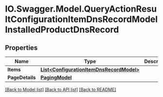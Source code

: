 # IO.Swagger.Model.QueryActionResultConfigurationItemDnsRecordModelInstalledProductDnsRecord
## Properties

Name | Type | Description | Notes
------------ | ------------- | ------------- | -------------
**Items** | [**List&lt;ConfigurationItemDnsRecordModel&gt;**](ConfigurationItemDnsRecordModel.md) |  | [optional] 
**PageDetails** | [**PagingModel**](PagingModel.md) |  | [optional] 

[[Back to Model list]](../README.md#documentation-for-models) [[Back to API list]](../README.md#documentation-for-api-endpoints) [[Back to README]](../README.md)

